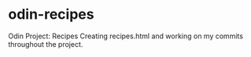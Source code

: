 # odin-recipes
Odin Project: Recipes
Creating recipes.html and working on my commits throughout the project. 